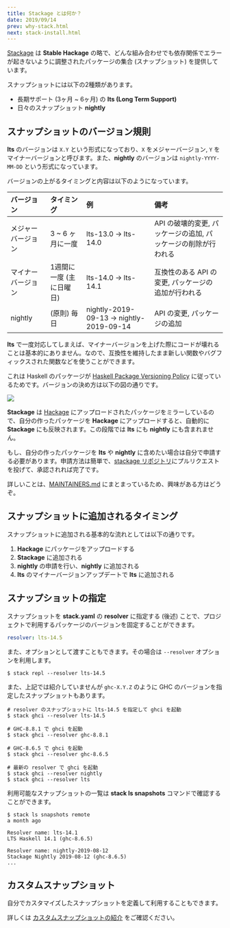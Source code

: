 ```yaml
---
title: Stackage とは何か？
date: 2019/09/14
prev: why-stack.html
next: stack-install.html
---
```


[Stackage](https://www.stackage.org/) は **Stable Hackage** の略で、どんな組み合わせでも依存関係でエラーが起きないように調整されたパッケージの集合 (スナップショット) を提供しています。

スナップショットには以下の2種類があります。

- 長期サポート (3ヶ月 ~ 6ヶ月) の **lts (Long Term Support)**
- 日々のスナップショット **nightly**

## スナップショットのバージョン規則

**lts** のバージョンは `X.Y` という形式になっており、`X` をメジャーバージョン, `Y` をマイナーバージョンと呼びます。また、**nightly** のバージョンは `nightly-YYYY-MM-DD` という形式になっています。

バージョンの上がるタイミングと内容は以下のようになっています。

バージョン | タイミング | 例 | 備考
:-----|:-----|:------|:------
メジャーバージョン | 3 ~ 6 ヶ月に一度 | lts-13.0 → lts-14.0 | API の破壊的変更, パッケージの追加, パッケージの削除が行われる
マイナーバージョン | 1週間に一度 (主に日曜日) | lts-14.0 → lts-14.1 | 互換性のある API の変更, パッケージの追加が行われる
nightly | (原則) 毎日 | nightly-2019-09-13 → nightly-2019-09-14 | API の変更, パッケージの追加

**lts** で一度対応してしまえば、マイナーバージョンを上げた際にコードが壊れることは基本的にありません。なので、互換性を維持したまま新しい関数やバグフィックスされた関数などを使うことができます。

これは Haskell のパッケージが [Haskell Package Versioning Policy](https://pvp.haskell.org/) に従っているためです。バージョンの決め方は以下の図の通りです。

![](https://pvp.haskell.org/pvp-decision-tree.svg)

**Stackage** は [Hackage](https://hackage.haskell.org/) にアップロードされたパッケージをミラーしているので、自分の作ったパッケージを **Hackage** にアップロードすると、自動的に **Stackage** にも反映されます。この段階では **lts** にも **nightly** にも含まれません。

もし、自分の作ったパッケージを **lts** や **nightly** に含めたい場合は自分で申請する必要があります。申請方法は簡単で、[stackage リポジトリ](https://github.com/fpco/stackage/pulls)にプルリクエストを投げて、承認されれば完了です。

詳しいことは、[MAINTAINERS.md](https://github.com/fpco/stackage/blob/master/MAINTAINERS.md) にまとまっているため、興味がある方はどうぞ。

## スナップショットに追加されるタイミング

スナップショットに追加される基本的な流れとしては以下の通りです。

1. **Hackage** にパッケージをアップロードする
2. **Stackage** に追加される
3. **nightly** の申請を行い、**nightly** に追加される
4. **lts** のマイナーバージョンアップデートで **lts** に追加される

## スナップショットの指定

スナップショットを **stack.yaml** の **resolver** に指定する (後述) ことで、プロジェクトで利用するパッケージのバージョンを固定することができます。

```yaml
resolver: lts-14.5
```

また、オプションとして渡すこともできます。その場合は `--resolver` オプションを利用します。

```shell
$ stack repl --resolver lts-14.5
```

また、上記では紹介していませんが `ghc-X.Y.Z` のように GHC のバージョンを指定したスナップショットもあります。

```shell
# resolver のスナップショットに lts-14.5 を指定して ghci を起動
$ stack ghci --resolver lts-14.5

# GHC-8.8.1 で ghci を起動
$ stack ghci --resolver ghc-8.8.1

# GHC-8.6.5 で ghci を起動
$ stack ghci --resolver ghc-8.6.5

# 最新の resolver で ghci を起動
$ stack ghci --resolver nightly
$ stack ghci --resolver lts
```

利用可能なスナップショットの一覧は **stack ls snapshots** コマンドで確認することができます。

```shell
$ stack ls snapshots remote
a month ago

Resolver name: lts-14.1
LTS Haskell 14.1 (ghc-8.6.5)

Resolver name: nightly-2019-08-12
Stackage Nightly 2019-08-12 (ghc-8.6.5)
...
```

## カスタムスナップショット

自分でカスタマイズしたスナップショットを定義して利用することもできます。

詳しくは [カスタムスナップショットの紹介](/posts/2017/12-23-stack161.html) をご確認ください。
